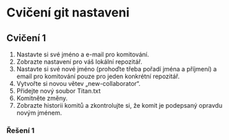 # Cvičení git nastaveni

## Cvičení 1

1. Nastavte si své jméno a e-mail pro komitování.
2. Zobrazte nastavení pro váš lokální repozitář.
3. Nastavte si své nové jméno (prohoďte třeba pořadí jména a příjmení) a email pro komitování pouze pro jeden konkrétní repozitář.
4. Vytvořte si novou větev „new-collaborator“.
5. Přidejte nový soubor Titan.txt
6. Komitněte změny.
7. Zobrazte historii komitů a zkontrolujte si, že komit je podepsaný opravdu novým jménem.

### Řešení 1

```bash

```
